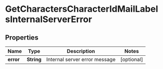 
# GetCharactersCharacterIdMailLabelsInternalServerError

## Properties
Name | Type | Description | Notes
------------ | ------------- | ------------- | -------------
**error** | **String** | Internal server error message |  [optional]



